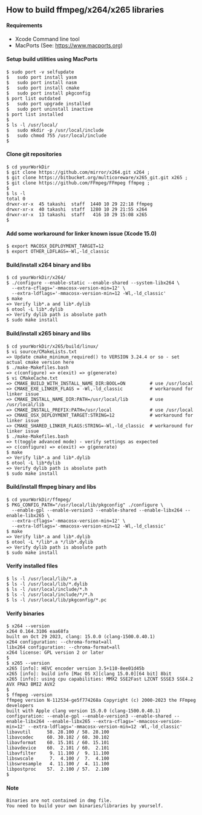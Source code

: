 ## How to build ffmpeg/x264/x265 libraries

#### Requirements
- Xcode Command line tool
- MacPorts (See: https://www.macports.org)

#### Setup build utilities using MacPorts
    $ sudo port -v selfupdate
    $   sudo port install yasm
    $   sudo port install nasm
    $   sudo port install cmake
    $   sudo port install pkgconfig
    $ port list outdated
    $   sudo port upgrade installed
    $   sudo port uninstall inactive
    $ port list installed
    $
    $ ls -l /usr/local/
    $   sudo mkdir -p /usr/local/include
    $   sudo chmod 755 /usr/local/include
    $
#### Clone git repositories
    $ cd yourWorkDir
    $ git clone https://github.com/mirror/x264.git x264 ;
    $ git clone https://bitbucket.org/multicoreware/x265_git.git x265 ;
    $ git clone https://github.com/FFmpeg/FFmpeg ffmpeg ;
    $
    $ ls -l
    total 0
    drwxr-xr-x  45 takashi  staff  1440 10 29 22:18 ffmpeg
    drwxr-xr-x  40 takashi  staff  1280 10 29 21:55 x264
    drwxr-xr-x  13 takashi  staff   416 10 29 15:08 x265
    $
#### Add some workaround for linker known issue (Xcode 15.0) 
    $ export MACOSX_DEPLOYMENT_TARGET=12
    $ export OTHER_LDFLAGS=-Wl,-ld_classic
#### Build/install x264 binary and libs
    $ cd yourWorkDir/x264/
    $ ./configure --enable-static --enable-shared --system-libx264 \
      --extra-cflags='-mmacosx-version-min=12' \
      --extra-ldflags='-mmacosx-version-min=12 -Wl,-ld_classic' 
    $ make
    => Verify lib*.a and lib*.dylib
    $ otool -L lib*.dylib
    => Verify dylib path is absolute path
    $ sudo make install
#### Build/install x265 binary and libs
    $ cd yourWorkDir/x265/build/linux/
    $ vi source/CMakeLists.txt
    => Update cmake_minimum_required() to VERSION 3.24.4 or so - set actual cmake version here
    $ ./make-Makefiles.bash
    => c(configure) => e(exit) => g(generate)
    $ vi CMakeCache.txt
    => CMAKE_BUILD_WITH_INSTALL_NAME_DIR:BOOL=ON         # use /usr/local
    => CMAKE_EXE_LINKER_FLAGS = -Wl,-ld_classic          # workaround for linker issue
    => CMAKE_INSTALL_NAME_DIR:PATH=/usr/local/lib        # use /usr/local/lib
    => CMAKE_INSTALL_PREFIX:PATH=/usr/local              # use /usr/local
    => CMAKE_OSX_DEPLOYMENT_TARGET:STRING=12             # workaround for linker issue
    => CMAKE_SHARED_LINKER_FLAGS:STRING=-Wl,-ld_classic  # workaround for linker issue
    $ ./make-Makefiles.bash
    => t(toggle advanced mode) - verify settings as expected
    => c(configure) => e(exit) => g(generate)
    $ make
    => Verify lib*.a and lib*.dylib
    $ otool -L lib*dylib
    => Verify dylib path is absolute path
    $ sudo make install
#### Build/install ffmpeg binary and libs
    $ cd yourWorkDir/ffmpeg/
    $ PKG_CONFIG_PATH="/usr/local/lib/pkgconfig" ./configure \
      --enable-gpl --enable-version3 --enable-shared --enable-libx264 --enable-libx265 \
      --extra-cflags='-mmacosx-version-min=12' \
      --extra-ldflags='-mmacosx-version-min=12 -Wl,-ld_classic'
    $ make
    => Verify lib*.a and lib*.dylib
    $ otool -L */lib*.a */lib*.dylib
    => Verify dylib path is absolute path
    $ sudo make install
#### Verify installed files
    $ ls -l /usr/local/lib/*.a
    $ ls -l /usr/local/lib/*.dylib
    $ ls -l /usr/local/include/*.h
    $ ls -l /usr/local/include/*/*.h
    $ ls -l /usr/local/lib/pkgconfig/*.pc
#### Verify binaries
    $ x264 --version
    x264 0.164.3106 eaa68fa
    built on Oct 29 2023, clang: 15.0.0 (clang-1500.0.40.1)
    x264 configuration: --chroma-format=all
    libx264 configuration: --chroma-format=all
    x264 license: GPL version 2 or later
    $
    $ x265 --version
    x265 [info]: HEVC encoder version 3.5+110-8ee01d45b
    x265 [info]: build info [Mac OS X][clang 15.0.0][64 bit] 8bit
    x265 [info]: using cpu capabilities: MMX2 SSE2Fast LZCNT SSSE3 SSE4.2 AVX FMA3 BMI2 AVX2
    $
    $ ffmpeg -version
    ffmpeg version N-112534-ge5f774268a Copyright (c) 2000-2023 the FFmpeg developers
    built with Apple clang version 15.0.0 (clang-1500.0.40.1)
    configuration: --enable-gpl --enable-version3 --enable-shared --enable-libx264 --enable-libx265 --extra-cflags='-mmacosx-version-min=12' --extra-ldflags='-mmacosx-version-min=12 -Wl,-ld_classic'
    libavutil      58. 28.100 / 58. 28.100
    libavcodec     60. 30.102 / 60. 30.102
    libavformat    60. 15.101 / 60. 15.101
    libavdevice    60.  2.101 / 60.  2.101
    libavfilter     9. 11.100 /  9. 11.100
    libswscale      7.  4.100 /  7.  4.100
    libswresample   4. 11.100 /  4. 11.100
    libpostproc    57.  2.100 / 57.  2.100
    $
#### Note
    Binaries are not contained in dmg file.
    You need to build your own binaries/libraries by yourself.
